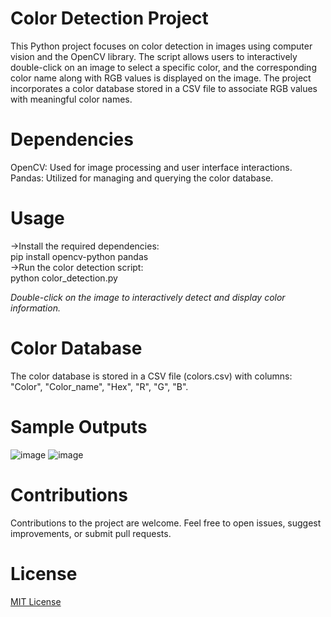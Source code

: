 # Color Detection Project
  This Python project focuses on color detection in images using computer vision and the OpenCV library. The script allows users to interactively double-click on an image to select a specific color, and the corresponding color name along with RGB values is displayed on the image. The project incorporates a color database stored in a CSV file to associate RGB values with meaningful color names.

# Dependencies
OpenCV: Used for image processing and user interface interactions.  
Pandas: Utilized for managing and querying the color database.

# Usage
->Install the required dependencies:  
    pip install opencv-python pandas  
->Run the color detection script:  
    python color_detection.py  
    
*Double-click on the image to interactively detect and display color information.*   

# Color Database
The color database is stored in a CSV file (colors.csv) with columns: "Color", "Color_name", "Hex", "R", "G", "B".  

# Sample Outputs
![image](https://github.com/sabariraj01/Color_Detection/assets/114046096/e4d79da7-2ea9-4e39-85ed-cf8f0578fcb5)
![image](https://github.com/sabariraj01/Color_Detection/assets/114046096/d7180878-2468-49ab-84c7-c725b688856b)



# Contributions
Contributions to the project are welcome. Feel free to open issues, suggest improvements, or submit pull requests.  

# License
[MIT License](LICENSE)  
